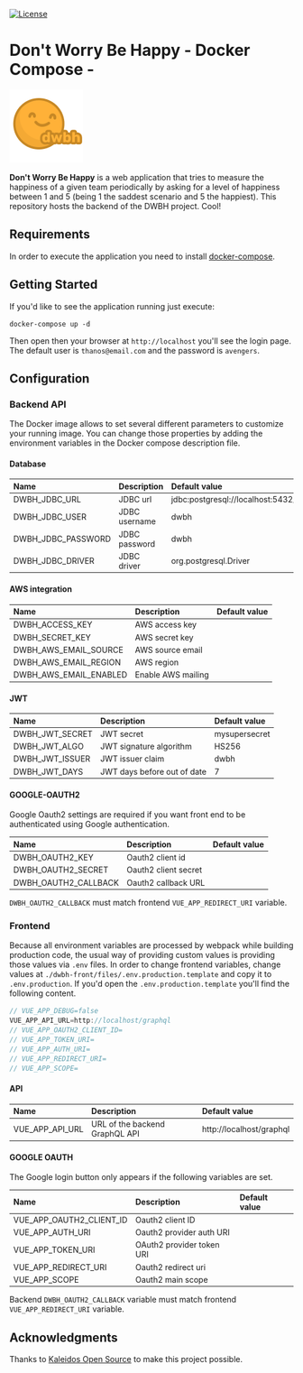 [![License](https://img.shields.io/github/license/dont-worry-be-happy/dwbh-docker.svg)](https://www.gnu.org/licenses/gpl-3.0.en.html)

# Don't Worry Be Happy - Docker Compose -

![dwbh](dwbh-assets/images/dwbh.png)

**Don't Worry Be Happy** is a web application that tries to measure
the happiness of a given team periodically by asking for a level of
happiness between 1 and 5 (being 1 the saddest scenario and 5 the
happiest). This repository hosts the backend of the DWBH
project. Cool!

## Requirements

In order to execute the application you need to install [docker-compose](https://docs.docker.com/compose/).

## Getting Started

If you'd like to see the application running just execute:

```shell
docker-compose up -d
```

Then open then your browser at `http://localhost` you'll see the login
page. The default user is `thanos@email.com` and the password is
`avengers`.

## Configuration

### Backend API

The Docker image allows to set several different parameters to customize your running image. You can change those properties by adding the
environment variables in the Docker compose description file.

#### Database

| Name                       | Description                 | Default value                                                 |
|:---------------------------|:----------------------------|:--------------------------------------------------------------|
| DWBH_JDBC_URL              | JDBC url                    | jdbc:postgresql://localhost:5432/dwbh                         |
| DWBH_JDBC_USER             | JDBC username               | dwbh                                                          |
| DWBH_JDBC_PASSWORD         | JDBC password               | dwbh                                                          |
| DWBH_JDBC_DRIVER           | JDBC driver                 | org.postgresql.Driver                                         |

#### AWS integration

| Name                       | Description                 | Default value                                                 |
|:---------------------------|:----------------------------|:--------------------------------------------------------------|
| DWBH_ACCESS_KEY            | AWS access key              |                                                               |
| DWBH_SECRET_KEY            | AWS secret key              |                                                               |
| DWBH_AWS_EMAIL_SOURCE      | AWS source email            |                                                               |
| DWBH_AWS_EMAIL_REGION      | AWS region                  |                                                               |
| DWBH_AWS_EMAIL_ENABLED     | Enable AWS mailing          |                                                               |

#### JWT

| Name                       | Description                 | Default value                                                 |
|:---------------------------|:----------------------------|:--------------------------------------------------------------|
| DWBH_JWT_SECRET            | JWT secret                  | mysupersecret                                                 |
| DWBH_JWT_ALGO              | JWT signature algorithm     | HS256                                                         |
| DWBH_JWT_ISSUER            | JWT issuer claim            | dwbh                                                          |
| DWBH_JWT_DAYS              | JWT days before out of date | 7                                                             |

#### GOOGLE-OAUTH2

Google Oauth2 settings are required if you want front end to be authenticated using Google authentication.

| Name                       | Description                 | Default value                                                 |
|:---------------------------|:----------------------------|:--------------------------------------------------------------|
| DWBH_OAUTH2_KEY            | Oauth2 client id            |                                                               |
| DWBH_OAUTH2_SECRET         | Oauth2 client secret        |                                                               |
| DWBH_OAUTH2_CALLBACK       | Oauth2 callback URL         |                                                               |

`DWBH_OAUTH2_CALLBACK` must match frontend `VUE_APP_REDIRECT_URI` variable.

### Frontend

Because all environment variables are processed by webpack while building production code, the usual way of providing custom values is providing those values via `.env` files. In order to change frontend variables, change values at `./dwbh-front/files/.env.production.template` and copy it to `.env.production`. If you'd open the `.env.production.template` you'll find the following content.

```js
// VUE_APP_DEBUG=false
VUE_APP_API_URL=http://localhost/graphql
// VUE_APP_OAUTH2_CLIENT_ID=
// VUE_APP_TOKEN_URI=
// VUE_APP_AUTH_URI=
// VUE_APP_REDIRECT_URI=
// VUE_APP_SCOPE=
```

#### API

| Name                       | Description                 | Default value                                                 |
|:---------------------------|:----------------------------|:--------------------------------------------------------------|
| VUE_APP_API_URL            | URL of the backend GraphQL API            | http://localhost/graphql |

#### GOOGLE OAUTH

The Google login button only appears if the following variables are set.

| Name                       | Description                 | Default value                                                 |
|:---------------------------|:----------------------------|:--------------------------------------------------------------|
| VUE_APP_OAUTH2_CLIENT_ID   | Oauth2 client ID            | |
| VUE_APP_AUTH_URI           | Oauth2 provider auth URI    | |
| VUE_APP_TOKEN_URI          | OAuth2 provider token URI   | |
| VUE_APP_REDIRECT_URI       | Oauth2 redirect uri         | |
| VUE_APP_SCOPE              | Oauth2 main scope           | |

Backend `DWBH_OAUTH2_CALLBACK` variable must match frontend `VUE_APP_REDIRECT_URI` variable.

## Acknowledgments

Thanks to [Kaleidos Open Source](https://kaleidos.net/) to make this project possible.
